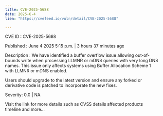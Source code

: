 ```yaml
---
title: CVE-2025-5688
date: 2025-6-4
lien: "https://cvefeed.io/vuln/detail/CVE-2025-5688"

---
```


CVE ID : CVE-2025-5688

Published :  June 4
2025
5:15 p.m. | 3 hours
37 minutes ago

Description : We have identified a buffer overflow issue allowing out-of-bounds write when processing LLMNR or mDNS queries with very long DNS names. This issue only affects systems using Buffer Allocation Scheme 1 with LLMNR or mDNS enabled.


Users should upgrade to the latest version and ensure any forked or derivative code is patched to incorporate the new fixes.

Severity: 0.0 | NA

Visit the link for more details
such as CVSS details
affected products
timeline
and more...
